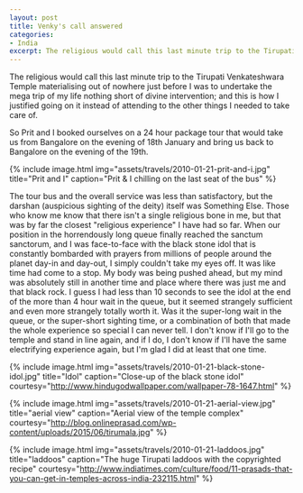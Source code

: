 ```yaml
---
layout: post
title: Venky's call answered
categories:
- India
excerpt: The religious would call this last minute trip to the Tirupati Venkateshwara Temple materialising out of nowhere just before I was to undertake the mega trip of my life nothing short of divine intervention; and this is how I justified going on it instead of attending to the other things I needed to take care of.
---
```


The religious would call this last minute trip to the Tirupati Venkateshwara
Temple materialising out of nowhere just before I was to undertake the mega trip
of my life nothing short of divine intervention; and this is how I justified
going on it instead of attending to the other things I needed to take care of.

So Prit and I booked ourselves on a 24 hour package tour that would take us from
Bangalore on the evening of 18th January and bring us back to Bangalore on the
evening of the 19th.

{% include image.html
    img="assets/travels/2010-01-21-prit-and-i.jpg"
    title="Prit and I"
    caption="Prit & I chilling on the last seat of the bus" %}

The tour bus and the overall service was less than satisfactory, but the darshan
(auspicious sighting of the deity) itself was Something Else. Those who know me
know that there isn't a single religious bone in me, but that was by far the
closest "religious experience" I have had so far. When our position in the
horrendously long queue finally reached the sanctum sanctorum, and I was
face-to-face with the black stone idol that is constantly bombarded with prayers
from millions of people around the planet day-in and day-out, I simply couldn't
take my eyes off. It was like time had come to a stop. My body was being pushed
ahead, but my mind was absolutely still in another time and place where there
was just me and that black rock. I guess I had less than 10 seconds to see the
idol at the end of the more than 4 hour wait in the queue, but it seemed
strangely sufficient and even more strangely totally worth it. Was it the
super-long wait in the queue, or the super-short sighting time, or a combination
of both that made the whole experience so special I can never tell. I don't know
if I'll go to the temple and stand in line again, and if I do, I don't know if
I'll have the same electrifying experience again, but I'm glad I did at least
that one time.

{% include image.html
    img="assets/travels/2010-01-21-black-stone-idol.jpg"
    title="Idol"
    caption="Close-up of the black stone idol"
    courtesy="http://www.hindugodwallpaper.com/wallpaper-78-1647.html" %}

{% include image.html
    img="assets/travels/2010-01-21-aerial-view.jpg"
    title="aerial view"
    caption="Aerial view of the temple complex"
    courtesy="http://blog.onlineprasad.com/wp-content/uploads/2015/06/tirumala.jpg" %}

{% include image.html
    img="assets/travels/2010-01-21-laddoos.jpg"
    title="laddoos"
    caption="The huge Tirupati laddoos with the copyrighted recipe"
    courtesy="http://www.indiatimes.com/culture/food/11-prasads-that-you-can-get-in-temples-across-india-232115.html" %}
